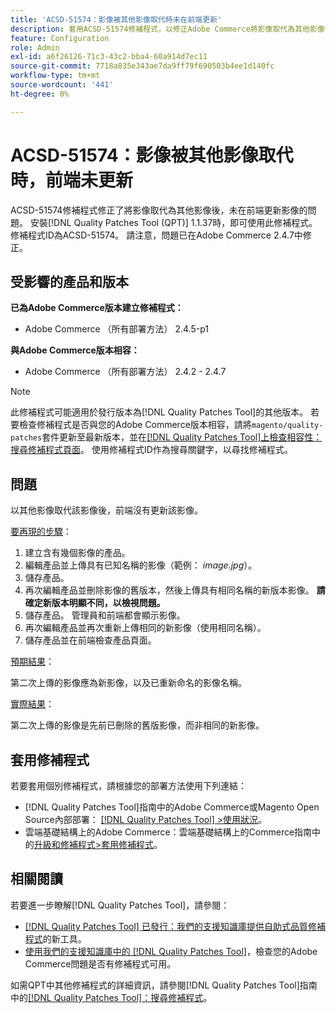```yaml
---
title: 'ACSD-51574：影像被其他影像取代時未在前端更新'
description: 套用ACSD-51574修補程式，以修正Adobe Commerce將影像取代為其他影像後未在前端更新影像的問題。
feature: Configuration
role: Admin
exl-id: a6f26126-71c3-43c2-bba4-60a914d7ec11
source-git-commit: 7718a835e343ae7da9ff79f690503b4ee1d140fc
workflow-type: tm+mt
source-wordcount: '441'
ht-degree: 0%

---
```


# ACSD-51574：影像被其他影像取代時，前端未更新

ACSD-51574修補程式修正了將影像取代為其他影像後，未在前端更新影像的問題。 安裝[!DNL Quality Patches Tool (QPT)] 1.1.37時，即可使用此修補程式。 修補程式ID為ACSD-51574。 請注意，問題已在Adobe Commerce 2.4.7中修正。

## 受影響的產品和版本

**已為Adobe Commerce版本建立修補程式：**

* Adobe Commerce （所有部署方法） 2.4.5-p1

**與Adobe Commerce版本相容：**

* Adobe Commerce （所有部署方法） 2.4.2 - 2.4.7

>[!NOTE]
>
>此修補程式可能適用於發行版本為[!DNL Quality Patches Tool]的其他版本。 若要檢查修補程式是否與您的Adobe Commerce版本相容，請將`magento/quality-patches`套件更新至最新版本，並在[[!DNL Quality Patches Tool]上檢查相容性：搜尋修補程式頁面](https://experienceleague.adobe.com/tools/commerce-quality-patches/index.html)。 使用修補程式ID作為搜尋關鍵字，以尋找修補程式。

## 問題

以其他影像取代該影像後，前端沒有更新該影像。

<u>要再現的步驟</u>：

1. 建立含有幾個影像的產品。
1. 編輯產品並上傳具有已知名稱的影像（範例： *image.jpg*）。
1. 儲存產品。
1. 再次編輯產品並刪除影像的舊版本，然後上傳具有相同名稱的新版本影像。 **請確定新版本明顯不同，以檢視問題。**
1. 儲存產品。 管理員和前端都會顯示影像。
1. 再次編輯產品並再次重新上傳相同的新影像（使用相同名稱）。
1. 儲存產品並在前端檢查產品頁面。

<u>預期結果</u>：

第二次上傳的影像應為新影像，以及已重新命名的影像名稱。

<u>實際結果</u>：

第二次上傳的影像是先前已刪除的舊版影像，而非相同的新影像。

## 套用修補程式

若要套用個別修補程式，請根據您的部署方法使用下列連結：

* [!DNL Quality Patches Tool]指南中的Adobe Commerce或Magento Open Source內部部署： [[!DNL Quality Patches Tool] >使用狀況](https://experienceleague.adobe.com/docs/commerce-operations/tools/quality-patches-tool/usage.html)。
* 雲端基礎結構上的Adobe Commerce：雲端基礎結構上的Commerce指南中的[升級和修補程式>套用修補程式](https://experienceleague.adobe.com/docs/commerce-cloud-service/user-guide/develop/upgrade/apply-patches.html)。

## 相關閱讀

若要進一步瞭解[!DNL Quality Patches Tool]，請參閱：

* [[!DNL Quality Patches Tool] 已發行：我們的支援知識庫提供自助式品質修補程式](/help/announcements/adobe-commerce-announcements/magento-quality-patches-released-new-tool-to-self-serve-quality-patches.md)的新工具。
* [使用我們的支援知識庫中的 [!DNL Quality Patches Tool]](/help/support-tools/patches-available-in-qpt-tool/check-patch-for-magento-issue-with-magento-quality-patches.md)，檢查您的Adobe Commerce問題是否有修補程式可用。

如需QPT中其他修補程式的詳細資訊，請參閱[!DNL Quality Patches Tool]指南中的[[!DNL Quality Patches Tool]：搜尋修補程式](https://experienceleague.adobe.com/tools/commerce-quality-patches/index.html)。
